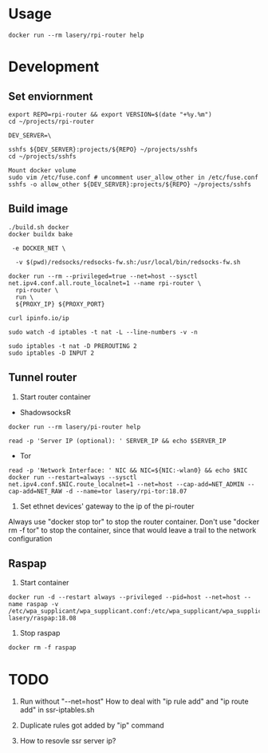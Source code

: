 # Usage
```
docker run --rm lasery/rpi-router help
```

# Development

## Set enviornment
```
export REPO=rpi-router && export VERSION=$(date "+%y.%m")
cd ~/projects/rpi-router
```

```
DEV_SERVER=\

sshfs ${DEV_SERVER}:projects/${REPO} ~/projects/sshfs
cd ~/projects/sshfs

Mount docker volume
sudo vim /etc/fuse.conf # uncomment user_allow_other in /etc/fuse.conf
sshfs -o allow_other ${DEV_SERVER}:projects/${REPO} ~/projects/sshfs
```

## Build image
```
./build.sh docker
docker buildx bake
```

```
 -e DOCKER_NET \

  -v $(pwd)/redsocks/redsocks-fw.sh:/usr/local/bin/redsocks-fw.sh

docker run --rm --privileged=true --net=host --sysctl net.ipv4.conf.all.route_localnet=1 --name rpi-router \
  rpi-router \
  run \
  ${PROXY_IP} ${PROXY_PORT}

curl ipinfo.io/ip

sudo watch -d iptables -t nat -L --line-numbers -v -n

sudo iptables -t nat -D PREROUTING 2
sudo iptables -D INPUT 2
```

## Tunnel router
1. Start router container
- ShadowsocksR
```
docker run --rm lasery/pi-router help

read -p 'Server IP (optional): ' SERVER_IP && echo $SERVER_IP
```

- Tor
```
read -p 'Network Interface: ' NIC && NIC=${NIC:-wlan0} && echo $NIC
docker run --restart=always --sysctl net.ipv4.conf.$NIC.route_localnet=1 --net=host --cap-add=NET_ADMIN --cap-add=NET_RAW -d --name=tor lasery/rpi-tor:18.07
```

1. Set ethnet devices' gateway to the ip of the pi-router

Always use "docker stop tor" to stop the router container. Don't use "docker rm -f tor" to stop the container, since that would leave a trail to the network configuration

## Raspap
1. Start container
```
docker run -d --restart always --privileged --pid=host --net=host --name raspap -v /etc/wpa_supplicant/wpa_supplicant.conf:/etc/wpa_supplicant/wpa_supplicant.conf lasery/raspap:18.08
```

1. Stop raspap
```
docker rm -f raspap
```

# TODO
1. Run without "--net=host"
How to deal with "ip rule add" and "ip route add" in ssr-iptables.sh

1. Duplicate rules got added by "ip" command

1. How to resovle ssr server ip?
